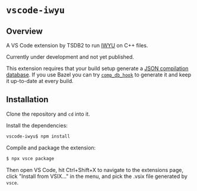 # `vscode-iwyu`

## Overview

A VS Code extension by TSDB2 to run [IWYU](https://include-what-you-use.org/) on C++ files.

Currently under development and not yet published.

This extension requires that your build setup generate a
[JSON compilation database](https://clang.llvm.org/docs/JSONCompilationDatabase.html). If you use
Bazel you can try [`comp_db_hook`](https://github.com/tsdb2/comp_db_hook) to generate it and keep it
up-to-date at every build.

## Installation

Clone the repository and `cd` into it.

Install the dependencies:

```sh
vscode-iwyu$ npm install
```

Compile and package the extension:

```sh
$ npx vsce package
```

Then open VS Code, hit Ctrl+Shift+X to navigate to the extensions page, click "Install from VSIX..."
in the menu, and pick the .vsix file generated by `vsce`.
